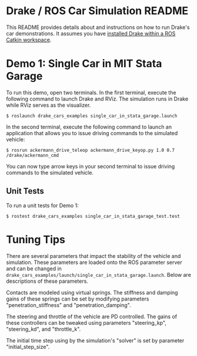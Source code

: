 Drake / ROS Car Simulation README
=================================

This README provides details about and instructions on how to run Drake's car
demonstrations. It assumes you have [installed Drake within a ROS Catkin
workspace](http://drake.mit.edu/from_source_ros.html).

Demo 1: Single Car in MIT Stata Garage
======================================

To run this demo, open two terminals. In the first terminal, execute the
following command to launch Drake and RViz. The simulation runs in
Drake while RViz serves as the visualizer.

```
$ roslaunch drake_cars_examples single_car_in_stata_garage.launch
```

In the second terminal, execute the following command to launch an application
that allows you to issue driving commands to the simulated vehicle:

```
$ rosrun ackermann_drive_teleop ackermann_drive_keyop.py 1.0 0.7 /drake/ackermann_cmd
```

You can now type arrow keys in your second terminal to issue driving commands to
the simulated vehicle.

Unit Tests
----------

To run a unit tests for Demo 1:

```
$ rostest drake_cars_examples single_car_in_stata_garage_test.test
```

Tuning Tips
===========

There are several parameters that impact the stability of the vehicle and
simulation. These parameters are loaded onto the ROS parameter server and can
be changed in
`drake_cars_examples/launch/single_car_in_stata_garage.launch`. Below are
descriptions of these parameters.

Contacts are modeled using virtual springs. The stiffness and damping gains of
these springs can be set by modifying parameters "penetration_stiffness" and
"penetration_damping".

The steering and throttle of the vehicle are PD controlled. The gains of these
controllers can be tweaked using parameters "steering_kp", "steering_kd", and
"throttle_k".

The initial time step using by the simulation's "solver" is set by parameter
"initial_step_size".